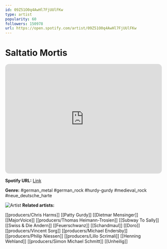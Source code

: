 ```yaml
---
id: 09Z51O0q4AwHl7FjUUlFKw
type: artist
popularity: 60
followers: 150978
url: https://open.spotify.com/artist/09Z51O0q4AwHl7FjUUlFKw
---
```

# Saltatio Mortis

<iframe style="border-radius:12px" src="https://open.spotify.com/embed/artist/09Z51O0q4AwHl7FjUUlFKw" width="100%" height="352" frameBorder="0" allowfullscreen="" allow="autoplay; clipboard-write; encrypted-media; fullscreen; picture-in-picture" loading="lazy"></iframe>

**Spotify URL:** [Link](https://open.spotify.com/artist/09Z51O0q4AwHl7FjUUlFKw)

**Genre:**  #german_metal #german_rock #hurdy-gurdy #medieval_rock #neue_deutsche_harte

![Artist](https://i.scdn.co/image/ab6761610000e5ebae7db5edc6cb7e2f9a0dc089)
**Related artists:**

[[producers/Chris Harms]]
[[Patty Gurdy]]
[[Dietmar Mensinger]]
[[MajorVoice]]
[[producers/Thomas Heimann-Trosien]]
[[Subway To Sally]]
[[Swiss & Die Andern]]
[[Feuerschwanz]]
[[Schandmaul]]
[[Doro]]
[[producers/Vincent Sorg]]
[[producers/Michael Endersby]]
[[producers/Philip Niessen]]
[[producers/Lillo Scrimali]]
[[Henning Wehland]]
[[producers/Simon Michael Schmitt]]
[[Unheilig]]
